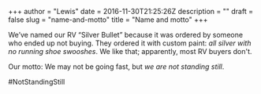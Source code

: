 +++
author = "Lewis"
date = 2016-11-30T21:25:26Z
description = ""
draft = false
slug = "name-and-motto"
title = "Name and motto"
+++


We’ve named our RV “Silver Bullet” because it was ordered by someone who ended up not buying. They ordered it with custom paint: *all silver with no running shoe swooshes*. We like that; apparently, most RV buyers don't.

Our motto: We may not be going fast, but *we are not standing still*.

\#NotStandingStill

